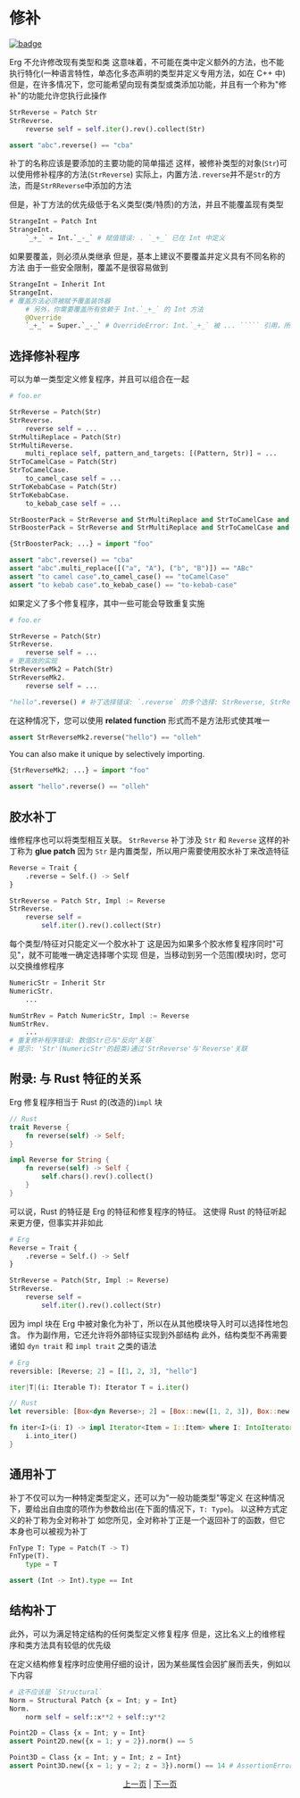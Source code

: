 # 修补

[![badge](https://img.shields.io/endpoint.svg?url=https%3A%2F%2Fgezf7g7pd5.execute-api.ap-northeast-1.amazonaws.com%2Fdefault%2Fsource_up_to_date%3Fowner%3Derg-lang%26repos%3Derg%26ref%3Dmain%26path%3Ddoc/EN/syntax/type/07_patch.md%26commit_hash%3D51de3c9d5a9074241f55c043b9951b384836b258)](https://gezf7g7pd5.execute-api.ap-northeast-1.amazonaws.com/default/source_up_to_date?owner=erg-lang&repos=erg&ref=main&path=doc/EN/syntax/type/07_patch.md&commit_hash=51de3c9d5a9074241f55c043b9951b384836b258)

Erg 不允许修改现有类型和类
这意味着，不可能在类中定义额外的方法，也不能执行特化(一种语言特性，单态化多态声明的类型并定义专用方法，如在 C++ 中)
但是，在许多情况下，您可能希望向现有类型或类添加功能，并且有一个称为"修补"的功能允许您执行此操作

```python
StrReverse = Patch Str
StrReverse.
    reverse self = self.iter().rev().collect(Str)

assert "abc".reverse() == "cba"
```

补丁的名称应该是要添加的主要功能的简单描述
这样，被修补类型的对象(`Str`)可以使用修补程序的方法(`StrReverse`)
实际上，内置方法`.reverse`并不是`Str`的方法，而是`StrRReverse`中添加的方法

但是，补丁方法的优先级低于名义类型(类/特质)的方法，并且不能覆盖现有类型

```python
StrangeInt = Patch Int
StrangeInt.
    `_+_` = Int.`_-_` # 赋值错误: . `_+_` 已在 Int 中定义
```

如果要覆盖，则必须从类继承
但是，基本上建议不要覆盖并定义具有不同名称的方法
由于一些安全限制，覆盖不是很容易做到

```python
StrangeInt = Inherit Int
StrangeInt.
# 覆盖方法必须被赋予覆盖装饰器
    # 另外，你需要覆盖所有依赖于 Int.`_+_` 的 Int 方法
    @Override
    `_+_` = Super.`_-_` # OverrideError: Int.`_+_` 被 ... ````` 引用，所以这些方法也必须被覆盖
```

## 选择修补程序

可以为单一类型定义修复程序，并且可以组合在一起

```python
# foo.er

StrReverse = Patch(Str)
StrReverse.
    reverse self = ...
StrMultiReplace = Patch(Str)
StrMultiReverse.
    multi_replace self, pattern_and_targets: [(Pattern, Str)] = ...
StrToCamelCase = Patch(Str)
StrToCamelCase.
    to_camel_case self = ...
StrToKebabCase = Patch(Str)
StrToKebabCase.
    to_kebab_case self = ...

StrBoosterPack = StrReverse and StrMultiReplace and StrToCamelCase and StrToKebabCase
StrBoosterPack = StrReverse and StrMultiReplace and StrToCamelCase and StrToKebabCase
```

```python
{StrBoosterPack; ...} = import "foo"

assert "abc".reverse() == "cba"
assert "abc".multi_replace([("a", "A"), ("b", "B")]) == "ABc"
assert "to camel case".to_camel_case() == "toCamelCase"
assert "to kebab case".to_kebab_case() == "to-kebab-case"
```

如果定义了多个修复程序，其中一些可能会导致重复实施

```python
# foo.er

StrReverse = Patch(Str)
StrReverse.
    reverse self = ...
# 更高效的实现
StrReverseMk2 = Patch(Str)
StrReverseMk2.
    reverse self = ...

"hello".reverse() # 补丁选择错误: `.reverse` 的多个选择: StrReverse, StrReverseMk2
```

在这种情况下，您可以使用 __related function__ 形式而不是方法形式使其唯一

```python
assert StrReverseMk2.reverse("hello") == "olleh"
```

You can also make it unique by selectively importing.

```python
{StrReverseMk2; ...} = import "foo"

assert "hello".reverse() == "olleh"
```

## 胶水补丁

维修程序也可以将类型相互关联。 `StrReverse` 补丁涉及 `Str` 和 `Reverse`
这样的补丁称为 __glue patch__
因为 `Str` 是内置类型，所以用户需要使用胶水补丁来改造特征

```python
Reverse = Trait {
    .reverse = Self.() -> Self
}

StrReverse = Patch Str, Impl := Reverse
StrReverse.
    reverse self =
        self.iter().rev().collect(Str)
```

每个类型/特征对只能定义一个胶水补丁
这是因为如果多个胶水修复程序同时"可见"，就不可能唯一确定选择哪个实现
但是，当移动到另一个范围(模块)时，您可以交换维修程序

```python
NumericStr = Inherit Str
NumericStr.
    ...

NumStrRev = Patch NumericStr, Impl := Reverse
NumStrRev.
    ...
# 重复修补程序错误: 数值Str已与"反向"关联`
# 提示: 'Str'(NumericStr'的超类)通过'StrReverse'与'Reverse'关联
```

## 附录: 与 Rust 特征的关系

Erg 修复程序相当于 Rust 的(改造的)`impl` 块

```rust
// Rust
trait Reverse {
    fn reverse(self) -> Self;
}

impl Reverse for String {
    fn reverse(self) -> Self {
        self.chars().rev().collect()
    }
}
```

可以说，Rust 的特征是 Erg 的特征和修复程序的特征。 这使得 Rust 的特征听起来更方便，但事实并非如此

```python
# Erg
Reverse = Trait {
    .reverse = Self.() -> Self
}

StrReverse = Patch(Str, Impl := Reverse)
StrReverse.
    reverse self =
        self.iter().rev().collect(Str)
```

因为 impl 块在 Erg 中被对象化为补丁，所以在从其他模块导入时可以选择性地包含。 作为副作用，它还允许将外部特征实现到外部结构
此外，结构类型不再需要诸如 `dyn trait` 和 `impl trait` 之类的语法

```python
# Erg
reversible: [Reverse; 2] = [[1, 2, 3], "hello"]

iter|T|(i: Iterable T): Iterator T = i.iter()
```

```rust
// Rust
let reversible: [Box<dyn Reverse>; 2] = [Box::new([1, 2, 3]), Box::new("hello")];

fn iter<I>(i: I) -> impl Iterator<Item = I::Item> where I: IntoIterator {
    i.into_iter()
}
```

## 通用补丁

补丁不仅可以为一种特定类型定义，还可以为"一般功能类型"等定义
在这种情况下，要给出自由度的项作为参数给出(在下面的情况下，`T: Type`)。 以这种方式定义的补丁称为全对称补丁
如您所见，全对称补丁正是一个返回补丁的函数，但它本身也可以被视为补丁

```python
FnType T: Type = Patch(T -> T)
FnType(T).
    type = T

assert (Int -> Int).type == Int
```

## 结构补丁

此外，可以为满足特定结构的任何类型定义修复程序
但是，这比名义上的维修程序和类方法具有较低的优先级

在定义结构修复程序时应使用仔细的设计，因为某些属性会因扩展而丢失，例如以下内容

```python
# 这不应该是 `Structural`
Norm = Structural Patch {x = Int; y = Int}
Norm.
    norm self = self::x**2 + self::y**2

Point2D = Class {x = Int; y = Int}
assert Point2D.new({x = 1; y = 2}).norm() == 5

Point3D = Class {x = Int; y = Int; z = Int}
assert Point3D.new({x = 1; y = 2; z = 3}).norm() == 14 # AssertionError:
```

<p align='center'>
    <a href='./06_nst_vs_sst.md'>上一页</a> | <a href='./08_value.md'>下一页</a>
</p>
